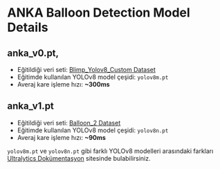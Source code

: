 # ANKA Balloon Detection Model Details

## anka_v0.pt,

- Eğitildiği veri seti: [Blimp_Yolov8_Custom Dataset](https://universe.roboflow.com/prasku-mxsdv/blimp_yolo_v8_custom)
- Eğitimde kullanılan YOLOv8 model çeşidi: `yolov8m.pt`
- Averaj kare işleme hızı: **~300ms**

## anka_v1.pt

- Eğitildiği veri seti: [Balloon_2 Dataset](https://universe.roboflow.com/balloon-mytgt/balloon2-wklvy)
- Eğitimde kullanılan YOLOv8 model çeşidi: `yolov8n.pt`
- Averaj kare işleme hızı: **~90ms**

`yolov8m.pt` ve `yolov8n.pt` gibi farklı YOLOv8 modelleri arasındaki farkları [Ultralytics Dokümentasyon](https://docs.ultralytics.com/models/yolov8/#performance-metrics) sitesinde bulabilirsiniz.
